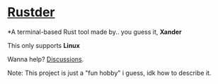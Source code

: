 # [Rust](https://www.rust-lang.org/)[der](https://wlo.link/@DefenderXander)
*A terminal-based Rust tool made by.. you guess it, **Xander**

This only supports **Linux**

Wanna help?
[Discussions](https://github.com/XanderFromFortnite/rust/discussions).

Note: This project is just a "fun hobby" i guess, idk how to describe it.
